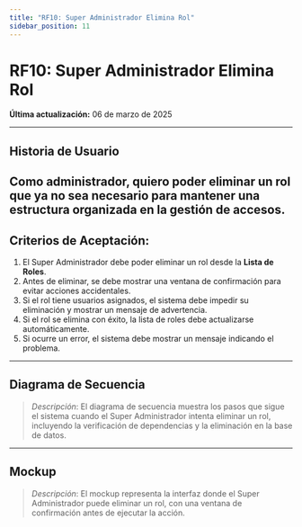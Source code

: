 ```yaml
---
title: "RF10: Super Administrador Elimina Rol"  
sidebar_position: 11
---
```


# RF10: Super Administrador Elimina Rol  

**Última actualización:** 06 de marzo de 2025  

---

## Historia de Usuario  
Como administrador, quiero poder eliminar un rol que ya no sea necesario para mantener una estructura organizada en la gestión de accesos.
---

## **Criterios de Aceptación:**  

1. El Super Administrador debe poder eliminar un rol desde la **Lista de Roles**.  
2. Antes de eliminar, se debe mostrar una ventana de confirmación para evitar acciones accidentales.  
3. Si el rol tiene usuarios asignados, el sistema debe impedir su eliminación y mostrar un mensaje de advertencia.  
4. Si el rol se elimina con éxito, la lista de roles debe actualizarse automáticamente.  
5. Si ocurre un error, el sistema debe mostrar un mensaje indicando el problema.  

---

## **Diagrama de Secuencia**  

> *Descripción*: El diagrama de secuencia muestra los pasos que sigue el sistema cuando el Super Administrador intenta eliminar un rol, incluyendo la verificación de dependencias y la eliminación en la base de datos.  

---

## **Mockup**  

> *Descripción*: El mockup representa la interfaz donde el Super Administrador puede eliminar un rol, con una ventana de confirmación antes de ejecutar la acción.  
